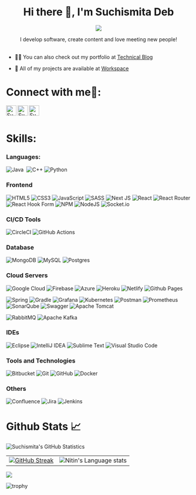 <h1 align="center">Hi there 👋, I'm Suchismita Deb</h1>

<p align="center">
  <a href="https://github.com/Ratheshan03/readme-typing-svg"><img src="https://readme-typing-svg.herokuapp.com?lines=Software+Developer;Full+Stack+Software+Developer;Backend+Developer;Computer+Science+Engineer;DSA+Enthusiast;Research+Paper+Publisher;Aspiring+Learner&center=true&width=500&height=50"></a>
</p>


<div align="center">
I develop software, create content and love meeting new people!
</div>

<br/>

- 👨‍💻 You can also check out my portfolio at [Technical Blog](https://suchismita-deb.github.io/)
  
- 📝 All of my projects are available at [Workspace](https://github.com/Suchismita-Deb?tab=repositories)


# Connect with me🤝:

<a href="https://www.linkedin.com/in/debsuchismita/" target="blank">
  <img align="left" src="https://www.vectorlogo.zone/logos/linkedin/linkedin-icon.svg" alt="SuchismitaDeb" width="28px"/>
</a>
  
<a href="mailto:suchismitadeb2000@gmail.com" target="blank">
  <img align="left" src="https://www.vectorlogo.zone/logos/gmail/gmail-icon.svg" alt="SuchismitaDeb" width="28px" />
</a>

<a href="https://github.com/Suchismita-Deb" target="blank">
  <img align="left" src="https://www.vectorlogo.zone/logos/github/github-tile.svg" alt="SuchismitaDeb" width="28px" />
</a>

<!-- 
https://www.vectorlogo.zone/logos/linkedin/linkedin-icon.svg  **This one I liked in color.**
https://cdn.jsdelivr.net/npm/simple-icons@3.0.1/icons/linkedin.svg  **This one is black in color.**
-->

<br/>
<br/>

# Skills:

### Languages:

![Java](https://img.shields.io/badge/Java-ED8B00?style=for-the-badge&logo=java&logoColor=white)&nbsp;
![C++](https://img.shields.io/badge/c++-%2300599C.svg?style=for-the-badge&logo=c%2B%2B&logoColor=white)
![Python](https://img.shields.io/badge/Python-3776AB?style=for-the-badge&logo=python&logoColor=white)&nbsp;

### Frontend
![HTML5](https://img.shields.io/badge/html5-%23E34F26.svg?style=for-the-badge&logo=html5&logoColor=white)
![CSS3](https://img.shields.io/badge/css3-%231572B6.svg?style=for-the-badge&logo=css3&logoColor=white)
![JavaScript](https://img.shields.io/badge/javascript-%23323330.svg?style=for-the-badge&logo=javascript&logoColor=%23F7DF1E)
![SASS](https://img.shields.io/badge/SASS-hotpink.svg?style=for-the-badge&logo=SASS&logoColor=white)
![Next JS](https://img.shields.io/badge/Next-black?style=for-the-badge&logo=next.js&logoColor=white)
![React](https://img.shields.io/badge/react-%2320232a.svg?style=for-the-badge&logo=react&logoColor=%2361DAFB)
![React Router](https://img.shields.io/badge/React_Router-CA4245?style=for-the-badge&logo=react-router&logoColor=white)
![React Hook Form](https://img.shields.io/badge/React%20Hook%20Form-%23EC5990.svg?style=for-the-badge&logo=reacthookform&logoColor=white)
![NPM](https://img.shields.io/badge/NPM-%23CB3837.svg?style=for-the-badge&logo=npm&logoColor=white)
![NodeJS](https://img.shields.io/badge/node.js-6DA55F?style=for-the-badge&logo=node.js&logoColor=white)
![Socket.io](https://img.shields.io/badge/Socket.io-black?style=for-the-badge&logo=socket.io&badgeColor=010101)

### CI/CD Tools
![CircleCI](https://img.shields.io/badge/circle%20ci-%23161616.svg?style=for-the-badge&logo=circleci&logoColor=white)
![GitHub Actions](https://img.shields.io/badge/github%20actions-%232671E5.svg?style=for-the-badge&logo=githubactions&logoColor=white)

### Database
![MongoDB](https://img.shields.io/badge/MongoDB-%234ea94b.svg?style=for-the-badge&logo=mongodb&logoColor=white)
![MySQL](https://img.shields.io/badge/mysql-%2300f.svg?style=for-the-badge&logo=mysql&logoColor=white)
![Postgres](https://img.shields.io/badge/postgres-%23316192.svg?style=for-the-badge&logo=postgresql&logoColor=white)

### Cloud Servers
![Google Cloud](https://img.shields.io/badge/GoogleCloud-%234285F4.svg?style=for-the-badge&logo=google-cloud&logoColor=white)
![Firebase](https://img.shields.io/badge/firebase-%23039BE5.svg?style=for-the-badge&logo=firebase)
![Azure](https://img.shields.io/badge/azure-%230072C6.svg?style=for-the-badge&logo=microsoftazure&logoColor=white)
![Heroku](https://img.shields.io/badge/heroku-%23430098.svg?style=for-the-badge&logo=heroku&logoColor=white)
![Netlify](https://img.shields.io/badge/netlify-%23000000.svg?style=for-the-badge&logo=netlify&logoColor=#00C7B7)
![Github Pages](https://img.shields.io/badge/github%20pages-121013?style=for-the-badge&logo=github&logoColor=white)






![Spring](https://img.shields.io/badge/spring-%236DB33F.svg?style=for-the-badge&logo=spring&logoColor=white)
![Gradle](https://img.shields.io/badge/Gradle-02303A.svg?style=for-the-badge&logo=Gradle&logoColor=white)
![Grafana](https://img.shields.io/badge/grafana-%23F46800.svg?style=for-the-badge&logo=grafana&logoColor=white)
![Kubernetes](https://img.shields.io/badge/kubernetes-%23326ce5.svg?style=for-the-badge&logo=kubernetes&logoColor=white)
![Postman](https://img.shields.io/badge/Postman-FF6C37?style=for-the-badge&logo=postman&logoColor=white)
![Prometheus](https://img.shields.io/badge/Prometheus-E6522C?style=for-the-badge&logo=Prometheus&logoColor=white)
![SonarQube](https://img.shields.io/badge/SonarQube-black?style=for-the-badge&logo=sonarqube&logoColor=4E9BCD)
![Swagger](https://img.shields.io/badge/-Swagger-%23Clojure?style=for-the-badge&logo=swagger&logoColor=white)
![Apache Tomcat](https://img.shields.io/badge/apache%20tomcat-%23F8DC75.svg?style=for-the-badge&logo=apache-tomcat&logoColor=black)

![RabbitMQ](https://img.shields.io/badge/Rabbitmq-FF6600?style=for-the-badge&logo=rabbitmq&logoColor=white)
![Apache Kafka](https://img.shields.io/badge/Apache%20Kafka-000?style=for-the-badge&logo=apachekafka)


### IDEs
![Eclipse](https://img.shields.io/badge/Eclipse-FE7A16.svg?style=for-the-badge&logo=Eclipse&logoColor=white)
![IntelliJ IDEA](https://img.shields.io/badge/IntelliJIDEA-000000.svg?style=for-the-badge&logo=intellij-idea&logoColor=white)
![Sublime Text](https://img.shields.io/badge/sublime_text-%23575757.svg?style=for-the-badge&logo=sublime-text&logoColor=important)
![Visual Studio Code](https://img.shields.io/badge/Visual%20Studio%20Code-0078d7.svg?style=for-the-badge&logo=visual-studio-code&logoColor=white)


### Tools and Technologies
![Bitbucket](https://img.shields.io/badge/bitbucket-%230047B3.svg?style=for-the-badge&logo=bitbucket&logoColor=white)
![Git](https://img.shields.io/badge/git-%23F05033.svg?style=for-the-badge&logo=git&logoColor=white)
![GitHub](https://img.shields.io/badge/github-%23121011.svg?style=for-the-badge&logo=github&logoColor=white)
![Docker](https://img.shields.io/badge/docker-%230db7ed.svg?style=for-the-badge&logo=docker&logoColor=white)


### Others
![Confluence](https://img.shields.io/badge/confluence-%23172BF4.svg?style=for-the-badge&logo=confluence&logoColor=white)
![Jira](https://img.shields.io/badge/jira-%230A0FFF.svg?style=for-the-badge&logo=jira&logoColor=white)
![Jenkins](https://img.shields.io/badge/jenkins-%232C5263.svg?style=for-the-badge&logo=jenkins&logoColor=white)



# Github Stats 📈

![Suchismita's GitHub Statistics](https://github-readme-stats.vercel.app/api?username=Suchismita-Deb&show_icons=true) 

<!-- ![Top Languages](https://github-readme-stats.vercel.app/api/top-langs/?username=Suchismita-Deb&layout=compact&hide=Jupyter%20Notebook,HTML) -->
| | |
| --- | --- |
|[![GitHub Streak](https://github-readme-streak-stats.herokuapp.com?user=Suchismita-Deb&theme=radical&date_format=M%20j%5B%2C%20Y%5D)](https://git.io/streak-stats)|![Nitin's Language stats](https://github-readme-stats-eight-theta.vercel.app/api/top-langs/?username=Suchismita-Deb&layout=compact&langs_count=8&hide_border=true&theme=calm&hide=Jupyter%20Notebook,HTML)|

![](https://komarev.com/ghpvc/?username=Suchismita-Deb)

<!-- ![GitHub Activity Graph](https://activity-graph.herokuapp.com/graph?username=Suchismita-Deb&theme=github) -->

<!-- <img 1src="https://activity-graph.herokuapp.com/graph?username=Suchismita-Deb&theme=github" alt="GitHub Activity Graph" width="100%" /> -->

![trophy](https://github-profile-trophy.vercel.app/?username=Suchismita-Deb)

